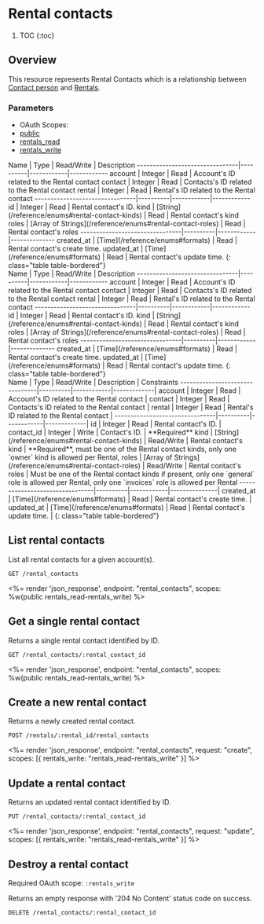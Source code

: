 # Rental contacts

1. TOC
{:toc}

## Overview

This resource represents Rental Contacts which is a relationship between [Contact person](/reference/endpoints/contacts/) and [Rentals](/reference/endpoints/rentals/).

### Parameters
<ul class="nav nav-pills" role="tablist">
  <li class="disabled"><a>OAuth Scopes:</a></li>
  <li class="active"><a href="#public" role="tab" data-toggle="pill">public</a></li>
  <li><a href="#rentals_read" role="tab" data-toggle="pill">rentals_read</a></li>
  <li><a href="#rentals_write" role="tab" data-toggle="pill">rentals_write</a></li>
</ul>
<div class="tab-content" markdown="1">
  <div class="tab-pane active" id="public" markdown="1">
Name                            | Type     | Read/Write | Description
--------------------------------|----------|------------|------------
account                         | Integer  | Read       | Account's ID related to the Rental contact
contact                         | Integer  | Read       | Contacts's ID related to the Rental contact
rental                          | Integer  | Read       | Rental's ID related to the Rental contact
--------------------------------|----------|------------|------------
id                              | Integer  | Read       | Rental contact's ID.
kind                            | [String](/reference/enums#rental-contact-kinds) | Read | Rental contact's kind
roles                           | [Array of Strings](/reference/enums#rental-contact-roles) | Read | Rental contact's roles
--------------------------------|----------|------------|--------------
created_at                      | [Time](/reference/enums#formats) | Read         | Rental contact's create time.
updated_at                      | [Time](/reference/enums#formats) | Read         | Rental contact's update time.
{: class="table table-bordered"}
  </div>
  <div class="tab-pane" id="rentals_read" markdown="1">
Name                            | Type     | Read/Write | Description
--------------------------------|----------|------------|------------
account                         | Integer  | Read       | Account's ID related to the Rental contact
contact                         | Integer  | Read       | Contacts's ID related to the Rental contact
rental                          | Integer  | Read       | Rental's ID related to the Rental contact
--------------------------------|----------|------------|------------
id                              | Integer  | Read       | Rental contact's ID.
kind                            | [String](/reference/enums#rental-contact-kinds) | Read | Rental contact's kind
roles                           | [Array of Strings](/reference/enums#rental-contact-roles) | Read | Rental contact's roles
--------------------------------|----------|------------|--------------
created_at                      | [Time](/reference/enums#formats) | Read         | Rental contact's create time.
updated_at                      | [Time](/reference/enums#formats) | Read         | Rental contact's update time.
{: class="table table-bordered"}
  </div>
  <div class="tab-pane" id="rentals_write" markdown="1">
Name                            | Type     | Read/Write | Description | Constraints
--------------------------------|----------|------------|-------------|
account                         | Integer  | Read       | Account's ID related to the Rental contact |
contact                         | Integer  | Read       | Contacts's ID related to the Rental contact |
rental                          | Integer  | Read       | Rental's ID related to the Rental contact |
--------------------------------|----------|------------|-------------|
id                              | Integer  | Read       | Rental contact's ID. |
contact_id                      | Integer  | Write      | Contact's ID. | **Required**
kind                            | [String](/reference/enums#rental-contact-kinds) | Read/Write | Rental contact's kind | **Required**, must be one of the Rental contact kinds, only one `owner` kind is allowed per Rental,  
roles                           | [Array of Strings](/reference/enums#rental-contact-roles) | Read/Write | Rental contact's roles | Must be one of the Rental contact kinds if present, only one `general` role is allowed per Rental, only one `invoices` role is allowed per Rental
--------------------------------|----------|------------|---------------|
created_at                      | [Time](/reference/enums#formats) | Read         | Rental contact's create time. |
updated_at                      | [Time](/reference/enums#formats) | Read         | Rental contact's update time. |
{: class="table table-bordered"}
  </div>
</div>


## List rental contacts

List all rental contacts for a given account(s).

~~~
GET /rental_contacts
~~~

<%= render 'json_response', endpoint: "rental_contacts", scopes: %w(public rentals_read-rentals_write) %>

## Get a single rental contact

Returns a single rental contact identified by ID.

~~~
GET /rental_contacts/:rental_contact_id
~~~

<%= render 'json_response', endpoint: "rental_contacts", scopes: %w(public rentals_read-rentals_write) %>

## Create a new rental contact

Returns a newly created rental contact.

~~~~
POST /rentals/:rental_id/rental_contacts
~~~~

<%= render 'json_response', endpoint: "rental_contacts", request: "create",
  scopes: [{ rentals_write: "rentals_read-rentals_write" }] %>

## Update a rental contact

Returns an updated rental contact identified by ID.

~~~
PUT /rental_contacts/:rental_contact_id
~~~

<%= render 'json_response', endpoint: "rental_contacts", request: "update",
  scopes: [{ rentals_write: "rentals_read-rentals_write" }] %>

## Destroy a rental contact

Required OAuth scope: `:rentals_write`

Returns an empty response with '204 No Content' status code on success.

~~~~~~
DELETE /rental_contacts/:rental_contact_id
~~~~~~

